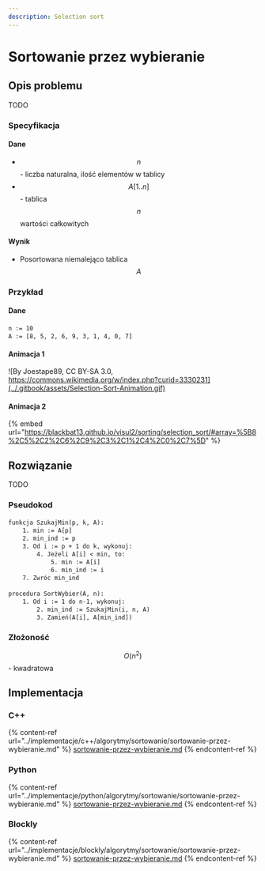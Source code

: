 ```yaml
---
description: Selection sort
---
```


# Sortowanie przez wybieranie

## Opis problemu

TODO

### Specyfikacja

#### Dane

* $$n$$ - liczba naturalna, ilość elementów w tablicy
* $$A[1..n]$$ - tablica $$n$$ wartości całkowitych

#### Wynik

* Posortowana niemalejąco tablica $$A$$ 

### Przykład

#### Dane

```
n := 10
A := [8, 5, 2, 6, 9, 3, 1, 4, 0, 7]
```

#### Animacja 1

![By Joestape89, CC BY-SA 3.0, https://commons.wikimedia.org/w/index.php?curid=3330231](../.gitbook/assets/Selection-Sort-Animation.gif)

#### Animacja 2

{% embed url="https://blackbat13.github.io/visul2/sorting/selection_sort/#array=%5B8%2C5%2C2%2C6%2C9%2C3%2C1%2C4%2C0%2C7%5D" %}

## Rozwiązanie

TODO

### Pseudokod

```
funkcja SzukajMin(p, k, A):
    1. min := A[p]
    2. min_ind := p
    3. Od i := p + 1 do k, wykonuj:
        4. Jeżeli A[i] < min, to:
            5. min := A[i]
            6. min_ind := i
    7. Zwróc min_ind

procedura SortWybier(A, n):
    1. Od i := 1 do n-1, wykonuj:
        2. min_ind := SzukajMin(i, n, A)
        3. Zamień(A[i], A[min_ind])
```

### Złożoność

$$O(n^2)$$ - kwadratowa

## Implementacja

### C++

{% content-ref url="../implementacje/c++/algorytmy/sortowanie/sortowanie-przez-wybieranie.md" %}
[sortowanie-przez-wybieranie.md](../implementacje/c++/algorytmy/sortowanie/sortowanie-przez-wybieranie.md)
{% endcontent-ref %}

### Python

{% content-ref url="../implementacje/python/algorytmy/sortowanie/sortowanie-przez-wybieranie.md" %}
[sortowanie-przez-wybieranie.md](../implementacje/python/algorytmy/sortowanie/sortowanie-przez-wybieranie.md)
{% endcontent-ref %}

### Blockly

{% content-ref url="../implementacje/blockly/algorytmy/sortowanie/sortowanie-przez-wybieranie.md" %}
[sortowanie-przez-wybieranie.md](../implementacje/blockly/algorytmy/sortowanie/sortowanie-przez-wybieranie.md)
{% endcontent-ref %}
